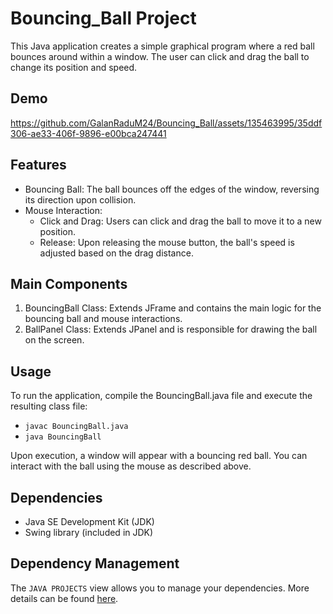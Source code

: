 # Bouncing_Ball Project
This Java application creates a simple graphical program where a red ball bounces around within a window. The user can click and drag the ball to change its position and speed.

## Demo

https://github.com/GalanRaduM24/Bouncing_Ball/assets/135463995/35ddf306-ae33-406f-9896-e00bca247441

## Features
- Bouncing Ball: The ball bounces off the edges of the window, reversing its direction upon collision.
- Mouse Interaction:
  - Click and Drag: Users can click and drag the ball to move it to a new position.
  - Release: Upon releasing the mouse button, the ball's speed is adjusted based on the drag distance.
 
## Main Components
1. BouncingBall Class: Extends JFrame and contains the main logic for the bouncing ball and mouse interactions.
2. BallPanel Class: Extends JPanel and is responsible for drawing the ball on the screen.

## Usage
To run the application, compile the BouncingBall.java file and execute the resulting class file:
- `javac BouncingBall.java`
- `java BouncingBall`
  
Upon execution, a window will appear with a bouncing red ball. You can interact with the ball using the mouse as described above.

## Dependencies
- Java SE Development Kit (JDK)
- Swing library (included in JDK)

## Dependency Management

The `JAVA PROJECTS` view allows you to manage your dependencies. More details can be found [here](https://github.com/microsoft/vscode-java-dependency#manage-dependencies).
